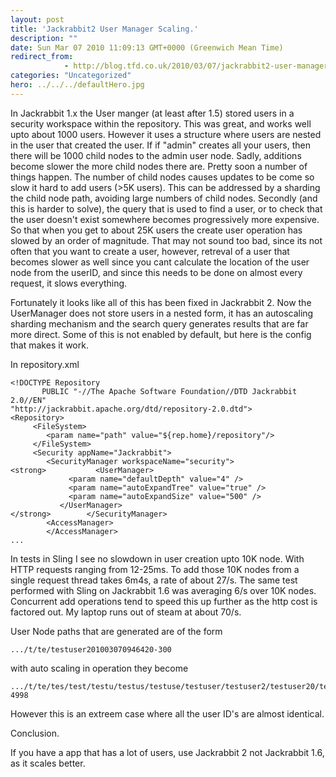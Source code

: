 ```yaml
---
layout: post
title: 'Jackrabbit2 User Manager Scaling.'
description: ""
date: Sun Mar 07 2010 11:09:13 GMT+0000 (Greenwich Mean Time)
redirect_from: 
            - http://blog.tfd.co.uk/2010/03/07/jackrabbit2-user-manager-scaling/
categories: "Uncategorized"
hero: ../../../defaultHero.jpg
---
```

In Jackrabbit 1.x the User manger (at least after 1.5) stored users in a security workspace within the repository. This was great, and works well upto about 1000 users. However it uses a structure where users are nested in the user that created the user. If if "admin" creates all your users, then there will be 1000 child nodes to the admin user node. Sadly, additions become slower the more child nodes there are. Pretty soon a number of things happen. The number of child nodes causes updates to be come so slow it hard to add users (>5K users). This can be addressed by a sharding the child node path, avoiding large numbers of child nodes. Secondly (and this is harder to solve), the query that is used to find a user, or to check that the user doesn't exist somewhere becomes progressively more expensive. So that when you get to about 25K users the create user operation has slowed by an order of magnitude. That may not sound too bad, since its not often that you want to create a user, however, retreval of a user that becomes slower as well since you cant calculate the location of the user node from the userID, and since this needs to be done on almost every request, it slows everything.

Fortunately it looks like all of this has been fixed in Jackrabbit 2. Now the UserManager does not store users in a nested form, it has an autoscaling sharding mechanism and the search query generates results that are far more direct. Some of this is not enabled by default, but here is the config that makes it work.

In repository.xml

```
<!DOCTYPE Repository 
       PUBLIC "-//The Apache Software Foundation//DTD Jackrabbit 2.0//EN"
"http://jackrabbit.apache.org/dtd/repository-2.0.dtd">
<Repository>
     <FileSystem>
        <param name="path" value="${rep.home}/repository"/>
     </FileSystem>
     <Security appName="Jackrabbit">
        <SecurityManager workspaceName="security">
<strong>           <UserManager>
             <param name="defaultDepth" value="4" />
             <param name="autoExpandTree" value="true" />
             <param name="autoExpandSize" value="500" />
           </UserManager>
</strong>        </SecurityManager>
        <AccessManager>
        </AccessManager>
...
```

In tests in Sling I see no slowdown in user creation upto 10K node. With HTTP requests ranging from 12-25ms. To add those 10K nodes from a single request thread takes 6m4s, a rate of about 27/s. The same test performed with Sling on Jackrabbit 1.6 was averaging 6/s over 10K nodes. Concurrent add operations tend to speed this up further as the http cost is factored out. My laptop runs out of steam at about 70/s.

User Node paths that are generated are of the form

```
.../t/te/testuser201003070946420-300
```

with auto scaling in operation they become

```
.../t/te/tes/test/testu/testus/testuse/testuser/testuser2/testuser20/testuser201/testuser2010/testuser20100/testuser201003071035370-4998
```

However this is an extreem case where all the user ID's are almost identical.

Conclusion.

If you have a app that has a lot of users, use Jackrabbit 2 not Jackrabbit 1.6, as it scales better.

